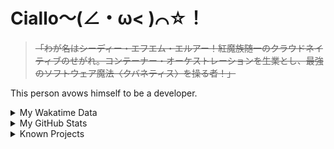 # Ciallo～(∠・ω< )⌒☆！

> ~~「わが名はシーディー・エフエム・エルアー！紅魔族随一のクラウドネイティブのせがれ。コンテーナー・オーケストレーションを生業とし、最強のソフトウェア魔法〈クバネティス〉を操る者！」~~

This person avows himself to be a developer.

<details>

<summary>My Wakatime Data</summary>

<!--START_SECTION:waka-->
![Lines of code](https://img.shields.io/badge/From%20Hello%20World%20I%27ve%20Written-8.9%20million%20lines%20of%20code-blue)

**🐱 My GitHub Data** 

> 📦 789.0 kB Used in GitHub's Storage 
 > 
> 🏆 907 Contributions in the Year 2024
 > 
> 🚫 Not Opted to Hire
 > 
> 📜 93 Public Repositories 
 > 
> 🔑 30 Private Repositories 
 > 
**I'm an Early 🐤** 

```text
🌞 Morning                2258 commits        ██████░░░░░░░░░░░░░░░░░░░   23.95 % 
🌆 Daytime                4079 commits        ███████████░░░░░░░░░░░░░░   43.26 % 
🌃 Evening                3017 commits        ████████░░░░░░░░░░░░░░░░░   32.00 % 
🌙 Night                  75 commits          ░░░░░░░░░░░░░░░░░░░░░░░░░   00.80 % 
```
📅 **I'm Most Productive on Wednesday** 

```text
Monday                   1175 commits        ███░░░░░░░░░░░░░░░░░░░░░░   12.46 % 
Tuesday                  1661 commits        ████░░░░░░░░░░░░░░░░░░░░░   17.62 % 
Wednesday                1683 commits        ████░░░░░░░░░░░░░░░░░░░░░   17.85 % 
Thursday                 1356 commits        ████░░░░░░░░░░░░░░░░░░░░░   14.38 % 
Friday                   1415 commits        ████░░░░░░░░░░░░░░░░░░░░░   15.01 % 
Saturday                 1149 commits        ███░░░░░░░░░░░░░░░░░░░░░░   12.19 % 
Sunday                   990 commits         ███░░░░░░░░░░░░░░░░░░░░░░   10.50 % 
```


**I Mostly Code in Go** 

```text
Go                       37 repos            █████████░░░░░░░░░░░░░░░░   35.24 % 
Vue                      6 repos             █░░░░░░░░░░░░░░░░░░░░░░░░   05.71 % 
TeX                      6 repos             █░░░░░░░░░░░░░░░░░░░░░░░░   05.71 % 
Rust                     3 repos             █░░░░░░░░░░░░░░░░░░░░░░░░   02.86 % 
Shell                    2 repos             ░░░░░░░░░░░░░░░░░░░░░░░░░   01.90 % 
```




 Last Updated on 07/08/2024 01:27:59 UTC
<!--END_SECTION:waka-->

</details>

<details>
 
 <summary>My GitHub Stats</summary>

[![CDFMLR's github stats](https://github-readme-stats.vercel.app/api?username=cdfmlr&count_private=true&show_icons=true)](https://github.com/anuraghazra/github-readme-stats)
 
</details>

<details>

<summary>Known Projects</summary>

[![Star History Chart](https://api.star-history.com/svg?repos=cdfmlr/pyflowchart,cdfmlr/muvtuber,cdfmlr/crud,cdfmlr/murecom-verse-1,cdfmlr/murecom-intro&type=Date)](https://star-history.com/#cdfmlr/pyflowchart&cdfmlr/muvtuber&cdfmlr/crud&cdfmlr/murecom-verse-1&cdfmlr/murecom-intro&Date)

 </details>
